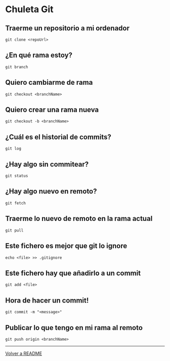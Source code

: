 # Chuleta Git

## Traerme un repositorio a mi ordenador

```
git clone <repoUrl>
```

## ¿En qué rama estoy?

```
git branch
```

## Quiero cambiarme de rama

```
git checkout <branchName>
```

## Quiero crear una rama nueva

```
git checkout -b <branchName>
```

## ¿Cuál es el historial de commits?

```
git log
```

## ¿Hay algo sin commitear?

```
git status
```

## ¿Hay algo nuevo en remoto?

```
git fetch 
```

## Traerme lo nuevo de remoto en la rama actual

```
git pull
```

## Este fichero es mejor que git lo ignore

```
echo <file> >> .gitignore 
```

## Este fichero hay que añadirlo a un commit

```
git add <file>
```

## Hora de hacer un commit!

```
git commit -m "<message>"
```

## Publicar lo que tengo en mi rama al remoto

```
git push origin <branchName>
```


------------------------------------------------

[Volver a README](../README.md)
